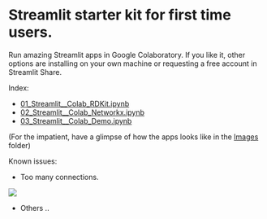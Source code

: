 # Streamlit starter kit for first time users. 
Run amazing Streamlit apps in Google Colaboratory. 
If you like it, other options are installing on your own machine or requesting a free account in Streamlit Share.


Index:
- [01_Streamlit__Colab_RDKit.ipynb](https://github.com/napoles-uach/streamlit_apps/blob/check_colab/Streamlit_Colab/01_Streamlit__Colab_RDKit.ipynb)
- [02_Streamlit__Colab_Networkx.ipynb](https://github.com/napoles-uach/streamlit_apps/blob/main/Streamlit_Colab/02_Streamlit__Colab_Networkx.ipynb)
- [03_Streamlit__Colab_Demo.ipynb](https://github.com/napoles-uach/streamlit_apps/blob/main/Streamlit_Colab/02_Streamlit__Colab_Demo.ipynb)

(For the impatient, have a glimpse of how the apps looks like in the [Images](https://github.com/napoles-uach/streamlit_apps/tree/main/Streamlit_Colab/Images) folder)


Known issues:
- Too many connections.

![](https://github.com/napoles-uach/streamlit_apps/blob/main/Streamlit_Colab/Images/TooMany.png)

- Others ..

